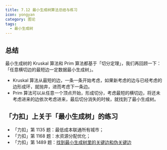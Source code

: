 ```yaml
---
title: 7.12 最小生成树算法总结与练习
icon: yongyan
category: 图论
tags:
  - 最小生成树
---
```


## 总结

最小生成树的 Kruskal 算法和 Prim 算法都基于「切分定理」，我们再回顾一下：「任意横切边的最短边一定数据最小生成树」。

- Kruskal 算法从最短的边，一条一条开始考虑，如果新考虑的边与已经考虑的边形成环，就抛弃，进而考虑下一条边。
- Prim 算法可以从任意一个顶点开始，形成切分，考虑最短的横切边，将还未考虑进来的边依次考虑进来，最后切分消失的时候，就找到了最小生成树。

## 「力扣」上关于「最小生成树」的练习

- 「力扣」第 1135 题：最低成本联通所有城市；
- 「力扣」第 1168 题：水资源分配优化；
- 「力扣」第 1489 题：[找到最小生成树里的关键边和伪关键边](https://leetcode-cn.com/problems/find-critical-and-pseudo-critical-edges-in-minimum-spanning-tree/)
